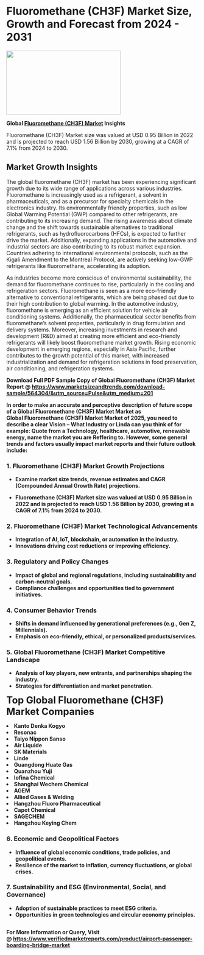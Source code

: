 <H1>Fluoromethane (CH3F) Market Size, Growth and Forecast from 2024 - 2031</H1><img class="aligncenter size-medium wp-image-584254" src="https://thirdeyenews.in/wp-content/uploads/2024/09/Global-Market-Research-300x168.jpeg" alt="" width="300" height="168" /><p><strong>Global&nbsp;<a href="https://www.marketsizeandtrends.com/download-sample/564304/&amp;utm_source=Pulse&amp;utm_medium=201">Fluoromethane (CH3F) Market</a> Insights</strong></p><p>Fluoromethane (CH3F) Market size was valued at USD 0.95 Billion in 2022 and is projected to reach USD 1.56 Billion by 2030, growing at a CAGR of 7.1% from 2024 to 2030.</p><p><h2>Market Growth Insights</h2> <p>The global fluoromethane (CH3F) market has been experiencing significant growth due to its wide range of applications across various industries. Fluoromethane is increasingly used as a refrigerant, a solvent in pharmaceuticals, and as a precursor for specialty chemicals in the electronics industry. Its environmentally friendly properties, such as low Global Warming Potential (GWP) compared to other refrigerants, are contributing to its increasing demand. The rising awareness about climate change and the shift towards sustainable alternatives to traditional refrigerants, such as hydrofluorocarbons (HFCs), is expected to further drive the market. Additionally, expanding applications in the automotive and industrial sectors are also contributing to its robust market expansion. Countries adhering to international environmental protocols, such as the Kigali Amendment to the Montreal Protocol, are actively seeking low-GWP refrigerants like fluoromethane, accelerating its adoption.</p> <p><strong></strong></p> <p>As industries become more conscious of environmental sustainability, the demand for fluoromethane continues to rise, particularly in the cooling and refrigeration sectors. Fluoromethane is seen as a more eco-friendly alternative to conventional refrigerants, which are being phased out due to their high contribution to global warming. In the automotive industry, fluoromethane is emerging as an efficient solution for vehicle air conditioning systems. Additionally, the pharmaceutical sector benefits from fluoromethane’s solvent properties, particularly in drug formulation and delivery systems. Moreover, increasing investments in research and development (R&D) aimed at creating more efficient and eco-friendly refrigerants will likely boost fluoromethane market growth. Rising economic development in emerging regions, especially in Asia Pacific, further contributes to the growth potential of this market, with increased industrialization and demand for refrigeration solutions in food preservation, air conditioning, and refrigeration systems.</p> <p><strong></p><p><span class=""><strong>Download Full PDF Sample Copy of Global Fluoromethane (CH3F) Market Report</strong> @ <a href="https://www.marketsizeandtrends.com/download-sample/564304/&amp;utm_source=Pulse&amp;utm_medium=201" target="_blank">https://www.marketsizeandtrends.com/download-sample/564304/&amp;utm_source=Pulse&amp;utm_medium=201</a></span></p><p>In order to make an accurate and perceptive description of future scope of a Global&nbsp;Fluoromethane (CH3F) Market Market as Global&nbsp;Fluoromethane (CH3F) Market Market of 2025, you need to describe a clear Vision &ndash; What Industry or Linda can you think of for example: Quote from a Technology, healthcare, automotive, renewable energy, name the market you are Reffering to. However, some general trends and factors usually impact market reports and their future outlook include:</p><h3>1.&nbsp;<strong>Fluoromethane (CH3F) Market Growth Projections</strong></h3><ul><li>Examine market size trends, revenue estimates and CAGR (Compounded Annual Growth Rate) projections.</li><li><p>Fluoromethane (CH3F) Market size was valued at USD 0.95 Billion in 2022 and is projected to reach USD 1.56 Billion by 2030, growing at a CAGR of 7.1% from 2024 to 2030.</p></li></ul><h3>2.&nbsp;<strong>Fluoromethane (CH3F) Market Technological Advancements</strong></h3><ul><li>Integration of AI, IoT, blockchain, or automation in the industry.</li><li>Innovations driving cost reductions or improving efficiency.</li></ul><h3>3.&nbsp;<strong>Regulatory and Policy Changes</strong></h3><ul><li>Impact of global and regional regulations, including sustainability and carbon-neutral goals.</li><li>Compliance challenges and opportunities tied to government initiatives.</li></ul><h3>4.&nbsp;<strong>Consumer Behavior Trends</strong></h3><ul><li>Shifts in demand influenced by generational preferences (e.g., Gen Z, Millennials).</li><li>Emphasis on eco-friendly, ethical, or personalized products/services.</li></ul><h3>5.&nbsp;<strong>Global Fluoromethane (CH3F) Market Competitive Landscape</strong></h3><ul><li>Analysis of key players, new entrants, and partnerships shaping the industry.</li><li>Strategies for differentiation and market penetration.</li></ul><p data-pm-slice="1 1 []"><span style="color: inherit; font-family: inherit; font-size: 25px;">Top Global Fluoromethane (CH3F) Market Companies</span></p><div class="" data-test-id=""><p><li>Kanto Denka Kogyo</li><li> Resonac</li><li> Taiyo Nippon Sanso</li><li> Air Liquide</li><li> SK Materials</li><li> Linde</li><li> Guangdong Huate Gas</li><li> Quanzhou Yuji</li><li> Iofina Chemical</li><li> Shanghai Wechem Chemical</li><li> AGEM</li><li> Allied Gases & Welding</li><li> Hangzhou Fluoro Pharmaceutical</li><li> Capot Chemical</li><li> SAGECHEM</li><li> Hangzhou Keying Chem</li></p></div><h3>6.&nbsp;<strong>Economic and Geopolitical Factors</strong></h3><ul><li>Influence of global economic conditions, trade policies, and geopolitical events.</li><li>Resilience of the market to inflation, currency fluctuations, or global crises.</li></ul><h3>7.&nbsp;<strong>Sustainability and ESG (Environmental, Social, and Governance)</strong></h3><ul><li>Adoption of sustainable practices to meet ESG criteria.</li><li>Opportunities in green technologies and circular economy principles.</li></ul><h2><strong style="font-size: 14px;">For More Information or Query, Visit @&nbsp;</strong><a style="background-color: #ffffff; font-size: 14px;" href="https://www.marketsizeandtrends.com/report/fluoromethane-ch3f-market/" target="_blank">https://www.verifiedmarketreports.com/product/airport-passenger-boarding-bridge-market</a></h2>
